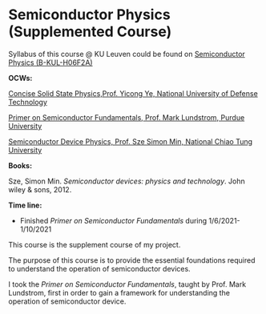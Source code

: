 

# Semiconductor Physics (Supplemented Course)

Syllabus of this course @ KU Leuven could be found on [Semiconductor Physics (B-KUL-H06F2A)](https://onderwijsaanbod.kuleuven.be/syllabi/e/H06F2AE.htm#activetab=doelstellingen_idp17959680)

**OCWs:**

[Concise Solid State Physics,Prof. Yicong Ye, National University of Defense Technology](https://www.icourse163.org/course/NUDT-1206139804)

[Primer on Semiconductor Fundamentals, Prof. Mark Lundstrom, Purdue University](https://nanohub.org/courses/psf)

[Semiconductor Device Physics, Prof. Sze Simon Min, National Chiao Tung University ](https://www.ewant.org/admin/tool/mooccourse/mnetcourseinfo.php?hostid=7&id=1751)

**Books:**

Sze, Simon Min. *Semiconductor devices: physics and technology*. John wiley & sons, 2012.

**Time line:**

- Finished *Primer on Semiconductor Fundamentals* during 1/6/2021-1/10/2021

This course is the supplement course of my project.

The purpose of this course is to provide the essential foundations required to understand the operation of semiconductor devices.  

I took the *Primer on Semiconductor Fundamentals*, taught by Prof. Mark Lundstrom, first in order to gain a framework for understanding the operation of semiconductor device. 

